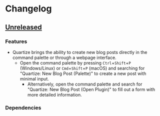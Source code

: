 # Changelog

## [Unreleased]

### Features

- Quartize brings the ability to create new blog posts directly in the command palette or through a webpage interface.
  - Open the command palette by pressing `Ctrl`+`Shift`+`P` (Windows/Linux) or `Cmd`+`Shift`+`P` (macOS) and searching for "Quartize: New Blog Post (Palette)" to create a new post with minimal input.
    - Alternatively, open the command palette and search for "Quartize: New Blog Post (Open Plugin)" to fill out a form with more detailed information.

### Dependencies


[unreleased]: https://github.com/coatless-vsx/quartize/compare/e1569d4dcd791b34c7fdfb9a1a48338fc0610049...HEAD
